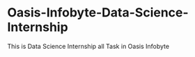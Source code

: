 # Oasis-Infobyte-Data-Science-Internship
This is Data Science Internship all Task in Oasis Infobyte 
